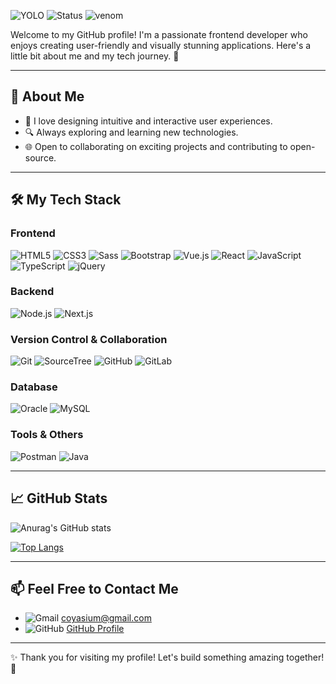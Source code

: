 <!--
**sum529-create/sum529-create** is a ✨ _special_ ✨ repository because its `README.md` (this file) appears on your GitHub profile.

Here are some ideas to get you started:

- 🔭 I’m currently working on ...
- 🌱 I’m currently learning ...
- 👯 I’m looking to collaborate on ...
- 🤔 I’m looking for help with ...
- 💬 Ask me about ...
- 📫 How to reach me: ...
- 😄 Pronouns: ...
- ⚡ Fun fact: ...
-->
![YOLO](https://img.shields.io/badge/YOLO-yes-green?style=flat-circle)
![Status](https://img.shields.io/badge/Status-active-blue?style=flat-circle)
![venom](https://capsule-render.vercel.app/api?type=venom&height=200&text=I%20am%20Venom.&fontSize=70&color=0:8871e5,100:b678c4&stroke=b678c4)



Welcome to my GitHub profile! I'm a passionate frontend developer who enjoys creating user-friendly and visually stunning applications. Here's a little bit about me and my tech journey. 🚀

---

## 🌟 About Me
- 🎨 I love designing intuitive and interactive user experiences.
- 🔍 Always exploring and learning new technologies.
- 🌐 Open to collaborating on exciting projects and contributing to open-source.

---

## 🛠️ My Tech Stack

### **Frontend**
![HTML5](https://img.shields.io/badge/-HTML5-E34F26?logo=html5&logoColor=white&style=flat)
![CSS3](https://img.shields.io/badge/-CSS3-1572B6?logo=css3&logoColor=white&style=flat)
![Sass](https://img.shields.io/badge/-Sass-CC6699?logo=sass&logoColor=white&style=flat)
![Bootstrap](https://img.shields.io/badge/-Bootstrap-7952B3?logo=bootstrap&logoColor=white&style=flat)
![Vue.js](https://img.shields.io/badge/-Vue.js-4FC08D?logo=vue.js&logoColor=white&style=flat)
![React](https://img.shields.io/badge/-React-61DAFB?logo=react&logoColor=black&style=flat)
![JavaScript](https://img.shields.io/badge/-JavaScript-F7DF1E?logo=javascript&logoColor=black&style=flat)
![TypeScript](https://img.shields.io/badge/-TypeScript-007ACC?logo=typescript&logoColor=white&style=flat)
![jQuery](https://img.shields.io/badge/-jQuery-0769AD?logo=jquery&logoColor=white&style=flat)

### **Backend**
![Node.js](https://img.shields.io/badge/-Node.js-339933?logo=node.js&logoColor=white&style=flat)
![Next.js](https://img.shields.io/badge/-Next.js-000000?logo=next.js&logoColor=white&style=flat)

### **Version Control & Collaboration**
![Git](https://img.shields.io/badge/-Git-F05032?logo=git&logoColor=white&style=flat)
![SourceTree](https://img.shields.io/badge/-SourceTree-0052CC?logo=sourcetree&logoColor=white&style=flat)
![GitHub](https://img.shields.io/badge/-GitHub-181717?logo=github&logoColor=white&style=flat)
![GitLab](https://img.shields.io/badge/-GitLab-FCA121?logo=gitlab&logoColor=white&style=flat)

### **Database**
![Oracle](https://img.shields.io/badge/-Oracle-F80000?logo=oracle&logoColor=white&style=flat)
![MySQL](https://img.shields.io/badge/-MySQL-4479A1?logo=mysql&logoColor=white&style=flat)

### **Tools & Others**
![Postman](https://img.shields.io/badge/-Postman-FF6C37?logo=postman&logoColor=white&style=flat)
![Java](https://img.shields.io/badge/-Java-007396?logo=java&logoColor=white&style=flat)

---

## 📈 GitHub Stats

![Anurag's GitHub stats](https://github-readme-stats.vercel.app/api?username=sum529-create&show_icons=true&theme=radical)

[![Top Langs](https://github-readme-stats.vercel.app/api/top-langs/?username=sum529-create&layout=compact&theme=radical)](https://github.com/sum529-create)

---

## 📫 Feel Free to Contact Me
- ![Gmail](https://img.shields.io/badge/-Gmail-D14836?logo=gmail&logoColor=white&style=flat) [coyasium@gmail.com](mailto:coyasium@gmail.com)
- ![GitHub](https://img.shields.io/badge/-GitHub-181717?logo=github&logoColor=white&style=flat) [GitHub Profile](https://github.com/sum529-create)

---

✨ Thank you for visiting my profile! Let's build something amazing together! 🚀
